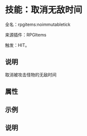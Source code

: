 # 技能：取消无敌时间

<!-- 本文件是通过游戏内 `/rpgitem gen-wiki` 命令生成的。 -->
<!-- 请只在对应的 "beginCustomXXXX" 与 "endCustomXXXX" 间编辑。  -->
<!-- 如果您想修改技能或其属性的描述， -->
<!-- 请修改 "resources/lang/zh_CN.yml" 中对应的项。 -->

全名：rpgitems:noimmutabletick

来源插件：RPGItems

触发：HIT。

<!-- beginCustomHeader -->
<!-- endCustomHeader -->

## 说明

取消被攻击怪物的无敌时间
<!-- beginCustomDescription -->
<!-- endCustomDescription -->

## 属性


<!-- beginCustomProperties -->
<!-- endCustomProperties -->

## 示例

<!-- beginCustomExample -->
<!-- endCustomExample -->

## 说明

<!-- beginCustomNote -->
<!-- endCustomNote -->